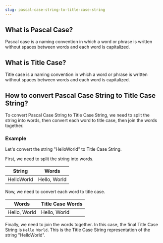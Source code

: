 ```yaml
---
slug: pascal-case-string-to-title-case-string
---
```


## What is Pascal Case?

Pascal case is a naming convention in which a word or phrase is written without spaces between words and each word is capitalized.

## What is Title Case?

Title case is a naming convention in which a word or phrase is written without spaces between words and each word is capitalized.

## How to convert Pascal Case String to Title Case String?

To convert Pascal Case String to Title Case String, we need to split the string into words, then convert each word to title case, then join the words together.

### Example

Let's convert the string "HelloWorld" to Title Case String.

First, we need to split the string into words.

| String     | Words        |
| ---------- | ------------ |
| HelloWorld | Hello, World |

Now, we need to convert each word to title case.

| Words        | Title Case Words |
| ------------ | ---------------- |
| Hello, World | Hello, World     |

Finally, we need to join the words together. In this case, the final Title Case String is `Hello World`. This is the Title Case String representation of the string "HelloWorld".
